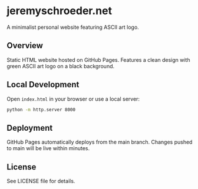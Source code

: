 # jeremyschroeder.net

A minimalist personal website featuring ASCII art logo.


## Overview

Static HTML website hosted on GitHub Pages. Features a clean design with green ASCII art logo on a black background.

## Local Development

Open `index.html` in your browser or use a local server:

```bash
python -m http.server 8000
```

## Deployment

GitHub Pages automatically deploys from the main branch. Changes pushed to main will be live within minutes.

## License

See LICENSE file for details.
